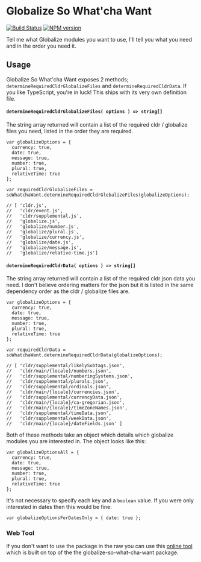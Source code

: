 # Globalize So What'cha Want

[![Build Status](https://ci.appveyor.com/api/projects/status/github/johnnyreilly/globalize-so-what-cha-want?retina=false)](https://ci.appveyor.com/project/JohnReilly/globalize-so-what-cha-want)
[![NPM version](https://img.shields.io/npm/v/globalize-so-what-cha-want.svg)](https://www.npmjs.com/package/globalize-so-what-cha-want)

Tell me what Globalize modules you want to use, I'll tell you what you need and in the order you need it.

## Usage

Globalize So What'cha Want exposes 2 methods; `determineRequiredCldrGlobalizeFiles` and `determineRequiredCldrData`. If you like TypeScript, you're in luck!  This ships with its very own definition file.

#### `determineRequiredCldrGlobalizeFiles( options ) => string[]`

The string array returned will contain a list of the required cldr / globalize files you need, listed in the order they are required.

```
var globalizeOptions = {
  currency: true,
  date: true,
  message: true,
  number: true,
  plural: true,
  relativeTime: true
};

var requiredCldrGlobalizeFiles = soWhatchaWant.determineRequiredCldrGlobalizeFiles(globalizeOptions);

// [ 'cldr.js',
//   'cldr/event.js',
//   'cldr/supplemental.js',
//   'globalize.js',
//   'globalize/number.js',
//   'globalize/plural.js',
//   'globalize/currency.js',
//   'globalize/date.js',
//   'globalize/message.js',
//   'globalize/relative-time.js']
```

#### `determineRequiredCldrData( options ) => string[]`

The string array returned will contain a list of the required cldr json data you need.  I don't believe ordering matters for the json but it is listed in the same dependency order as the cldr / globalize files are.

```
var globalizeOptions = {
  currency: true,
  date: true,
  message: true,
  number: true,
  plural: true,
  relativeTime: true
};

var requiredCldrData = soWhatchaWant.determineRequiredCldrData(globalizeOptions);

// [ 'cldr/supplemental/likelySubtags.json',
//   'cldr/main/{locale}/numbers.json',
//   'cldr/supplemental/numberingSystems.json',
//   'cldr/supplemental/plurals.json',
//   'cldr/supplemental/ordinals.json',
//   'cldr/main/{locale}/currencies.json',
//   'cldr/supplemental/currencyData.json',
//   'cldr/main/{locale}/ca-gregorian.json',
//   'cldr/main/{locale}/timeZoneNames.json',
//   'cldr/supplemental/timeData.json',
//   'cldr/supplemental/weekData.json',
//   'cldr/main/{locale}/dateFields.json' ]

```

Both of these methods take an object which details which globalize modules you are interested in.  The object looks like this:

```
var globalizeOptionsAll = {
  currency: true,
  date: true,
  message: true,
  number: true,
  plural: true,
  relativeTime: true
};
```

It's not necessary to specify each key and a `boolean` value. If you were only interested in dates then this would be fine:

```
var globalizeOptionsForDatesOnly = { date: true };
```

### Web Tool

If you don't want to use the package in the raw you can use this [online tool](http://johnnyreilly.github.io/globalize-so-what-cha-want/) which is built on top of the the globalize-so-what-cha-want package.
